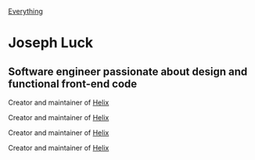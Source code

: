 [Everything](../everything)

# Joseph Luck

## Software engineer passionate about design and functional front-end code

Creator and maintainer of [Helix](https://josephluck.gitbooks.io/helix/)

Creator and maintainer of [Helix](https://josephluck.gitbooks.io/helix/)

Creator and maintainer of [Helix](https://josephluck.gitbooks.io/helix/)

Creator and maintainer of [Helix](https://josephluck.gitbooks.io/helix/)
